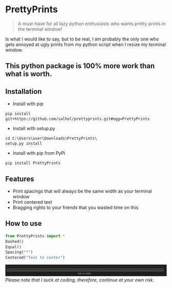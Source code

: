 # PrettyPrints

> A must-have for all lazy python enthusiasts who wants pretty prints in the terminal window!

Is what I would like to say, but to be real, I am probably the only one who gets annoyed at ugly prints from my python script when I resize my terminal window.   

**This python package is 100% more work than what is worth.**
---
## Installation
- Install with pip
```
pip install git+https://github.com/salhol/prettyprints.git#egg=PrettyPrints
```
- Install with setup.py
```
cd C:\Users\user\Downloads\PrettyPrints\
setup.py install
```
- Install with pip from PyPi
```
pip install PrettyPrints
```

## Features

- Print spacings that will always be the same width as your terminal window
- Print centered text
- Bragging rights to your friends that you wasted time on this

## How to use

```python
from PrettyPrints import *
Dashed()
Equal()
Spacing("*")
Centered("Text to center")
```
![Screenshot of example](https://github.com/salhol/PrettyPrints/blob/main/Example.png)
*Please note that I suck at coding, therefore, continue at your own risk.*
